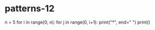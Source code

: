 # patterns-12
n = 5
for i in range(0, n):
    for j in range(0, i+1):
        print("*", end=" ")
    print()

